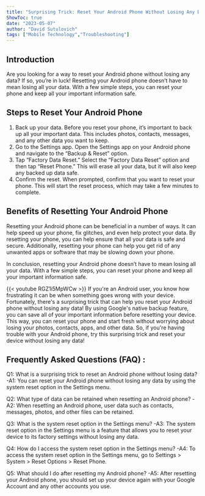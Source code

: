 ```yaml
---
title: "Surprising Trick: Reset Your Android Phone Without Losing Any Data!"
ShowToc: true 
date: "2023-05-07"
author: "David Sutulovich" 
tags: ["Mobile Technology","Troubleshooting"]
---
```

## Introduction
Are you looking for a way to reset your Android phone without losing any data? If so, you’re in luck! Resetting your Android phone doesn’t have to mean losing all your data. With a few simple steps, you can reset your phone and keep all your important information safe.

## Steps to Reset Your Android Phone
1. Back up your data. Before you reset your phone, it’s important to back up all your important data. This includes photos, contacts, messages, and any other data you want to keep.
2. Go to the Settings app. Open the Settings app on your Android phone and navigate to the “Backup & Reset” option.
3. Tap “Factory Data Reset.” Select the “Factory Data Reset” option and then tap “Reset Phone.” This will erase all your data, but it will also keep any backed up data safe.
4. Confirm the reset. When prompted, confirm that you want to reset your phone. This will start the reset process, which may take a few minutes to complete.

## Benefits of Resetting Your Android Phone
Resetting your Android phone can be beneficial in a number of ways. It can help speed up your phone, fix glitches, and even help protect your data. By resetting your phone, you can help ensure that all your data is safe and secure. Additionally, resetting your phone can help you get rid of any unwanted apps or software that may be slowing down your phone. 

In conclusion, resetting your Android phone doesn’t have to mean losing all your data. With a few simple steps, you can reset your phone and keep all your important information safe.

{{< youtube RGZ1i5MpWCw >}} 
If you're an Android user, you know how frustrating it can be when something goes wrong with your device. Fortunately, there's a surprising trick that can help you reset your Android phone without losing any data! By using Google's native backup feature, you can save all of your important information before resetting your device. This way, you can reset your phone and start fresh without worrying about losing your photos, contacts, apps, and other data. So, if you're having trouble with your Android phone, try this surprising trick and reset your device without losing any data!

## Frequently Asked Questions (FAQ) :
Q1: What is a surprising trick to reset an Android phone without losing data?
-A1: You can reset your Android phone without losing any data by using the system reset option in the Settings menu.

Q2: What type of data can be retained when resetting an Android phone?
-A2: When resetting an Android phone, user data such as contacts, messages, photos, and other files can be retained.

Q3: What is the system reset option in the Settings menu?
-A3: The system reset option in the Settings menu is a feature that allows you to reset your device to its factory settings without losing any data.

Q4: How do I access the system reset option in the Settings menu?
-A4: To access the system reset option in the Settings menu, go to Settings > System > Reset Options > Reset Phone.

Q5: What should I do after resetting my Android phone?
-A5: After resetting your Android phone, you should set up your device again with your Google Account and any other accounts you use.


